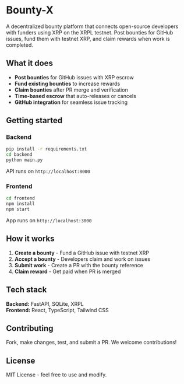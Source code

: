 # Bounty-X

A decentralized bounty platform that connects open-source developers with funders using XRP on the XRPL testnet. Post bounties for GitHub issues, fund them with testnet XRP, and claim rewards when work is completed.

## What it does

- **Post bounties** for GitHub issues with XRP escrow
- **Fund existing bounties** to increase rewards
- **Claim bounties** after PR merge and verification
- **Time-based escrow** that auto-releases or cancels
- **GitHub integration** for seamless issue tracking

## Getting started

### Backend
```bash
pip install -r requirements.txt
cd backend
python main.py
```
API runs on `http://localhost:8000`

### Frontend
```bash
cd frontend
npm install
npm start
```
App runs on `http://localhost:3000`

## How it works

1. **Create a bounty** - Fund a GitHub issue with testnet XRP
2. **Accept a bounty** - Developers claim and work on issues
3. **Submit work** - Create a PR with the bounty reference
4. **Claim reward** - Get paid when PR is merged

## Tech stack

**Backend:** FastAPI, SQLite, XRPL  
**Frontend:** React, TypeScript, Tailwind CSS

## Contributing

Fork, make changes, test, and submit a PR. We welcome contributions!

## License

MIT License - feel free to use and modify.
